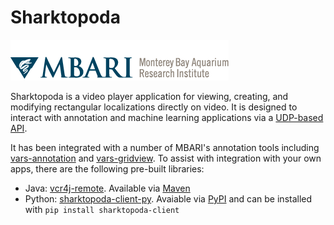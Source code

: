 # Sharktopoda

![MBARI logo](Requirements/assets/logo-mbari-3b.png)

Sharktopoda is a video player application for viewing, creating, and modifying rectangular localizations directly on video. It is designed to interact with annotation and machine learning applications via a [UDP-based API](Requirements/UDP_Remote_Protocol.md).

It has been integrated with a number of MBARI's annotation tools including [vars-annotation](https://github.com/mbari-org/vars-annotation) and [vars-gridview](https://github.com/mbari-org/vars-gridview). To assist with integration with your own apps, there are the following pre-built libraries:

- Java: [vcr4j-remote](https://github.com/mbari-org/vcr4j/tree/master/vcr4j-remote). Available via [Maven](https://mvnrepository.com/artifact/org.mbari.vcr4j/vcr4j-remote)
- Python: [sharktopoda-client-py](https://github.com/kevinsbarnard/sharktopoda-client-py). Avaiable via [PyPI](https://pypi.org/project/sharktopoda-client/) and can be installed with `pip install sharktopoda-client`
